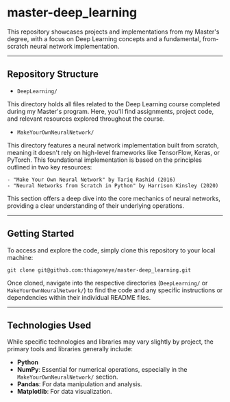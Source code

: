 # master-deep_learning

This repository showcases projects and implementations from my Master's degree, with a focus on Deep Learning concepts and a fundamental, from-scratch neural network implementation.

--- 

## Repository Structure

* `DeepLearning/`

This directory holds all files related to the Deep Learning course completed during my Master's program. Here, you'll find assignments, project code, and relevant resources explored throughout the course.

* `MakeYourOwnNeuralNetwork/`

This directory features a neural network implementation built from scratch, meaning it doesn't rely on high-level frameworks like TensorFlow, Keras, or PyTorch. This foundational implementation is based on the principles outlined in two key resources:

    - "Make Your Own Neural Network" by Tariq Rashid (2016)
    - "Neural Networks from Scratch in Python" by Harrison Kinsley (2020)

This section offers a deep dive into the core mechanics of neural networks, providing a clear understanding of their underlying operations.

--- 

## Getting Started

To access and explore the code, simply clone this repository to your local machine:

```
git clone git@github.com:thiagoneye/master-deep_learning.git
```

Once cloned, navigate into the respective directories (`DeepLearning/` or `MakeYourOwnNeuralNetwork/`) to find the code and any specific instructions or dependencies within their individual README files.

--- 

## Technologies Used

While specific technologies and libraries may vary slightly by project, the primary tools and libraries generally include:

* **Python**
* **NumPy**: Essential for numerical operations, especially in the `MakeYourOwnNeuralNetwork/` section.
* **Pandas**: For data manipulation and analysis.
* **Matplotlib**: For data visualization.
